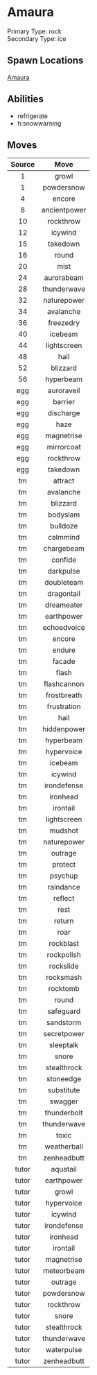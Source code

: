 # Amaura  
Primary Type: rock  
Secondary Type: ice  
  
## Spawn Locations  
[Amaura](/data/spawn_presets/amaura.md)  
  
## Abilities  
  * refrigerate
  * h:snowwarning
  
  
## Moves  
  
| Source | Move |  
|:---:|:---:|  
| 1 | growl |  
| 1 | powdersnow |  
| 4 | encore |  
| 8 | ancientpower |  
| 10 | rockthrow |  
| 12 | icywind |  
| 15 | takedown |  
| 16 | round |  
| 20 | mist |  
| 24 | aurorabeam |  
| 28 | thunderwave |  
| 32 | naturepower |  
| 34 | avalanche |  
| 36 | freezedry |  
| 40 | icebeam |  
| 44 | lightscreen |  
| 48 | hail |  
| 52 | blizzard |  
| 56 | hyperbeam |  
| egg | auroraveil |  
| egg | barrier |  
| egg | discharge |  
| egg | haze |  
| egg | magnetrise |  
| egg | mirrorcoat |  
| egg | rockthrow |  
| egg | takedown |  
| tm | attract |  
| tm | avalanche |  
| tm | blizzard |  
| tm | bodyslam |  
| tm | bulldoze |  
| tm | calmmind |  
| tm | chargebeam |  
| tm | confide |  
| tm | darkpulse |  
| tm | doubleteam |  
| tm | dragontail |  
| tm | dreameater |  
| tm | earthpower |  
| tm | echoedvoice |  
| tm | encore |  
| tm | endure |  
| tm | facade |  
| tm | flash |  
| tm | flashcannon |  
| tm | frostbreath |  
| tm | frustration |  
| tm | hail |  
| tm | hiddenpower |  
| tm | hyperbeam |  
| tm | hypervoice |  
| tm | icebeam |  
| tm | icywind |  
| tm | irondefense |  
| tm | ironhead |  
| tm | irontail |  
| tm | lightscreen |  
| tm | mudshot |  
| tm | naturepower |  
| tm | outrage |  
| tm | protect |  
| tm | psychup |  
| tm | raindance |  
| tm | reflect |  
| tm | rest |  
| tm | return |  
| tm | roar |  
| tm | rockblast |  
| tm | rockpolish |  
| tm | rockslide |  
| tm | rocksmash |  
| tm | rocktomb |  
| tm | round |  
| tm | safeguard |  
| tm | sandstorm |  
| tm | secretpower |  
| tm | sleeptalk |  
| tm | snore |  
| tm | stealthrock |  
| tm | stoneedge |  
| tm | substitute |  
| tm | swagger |  
| tm | thunderbolt |  
| tm | thunderwave |  
| tm | toxic |  
| tm | weatherball |  
| tm | zenheadbutt |  
| tutor | aquatail |  
| tutor | earthpower |  
| tutor | growl |  
| tutor | hypervoice |  
| tutor | icywind |  
| tutor | irondefense |  
| tutor | ironhead |  
| tutor | irontail |  
| tutor | magnetrise |  
| tutor | meteorbeam |  
| tutor | outrage |  
| tutor | powdersnow |  
| tutor | rockthrow |  
| tutor | snore |  
| tutor | stealthrock |  
| tutor | thunderwave |  
| tutor | waterpulse |  
| tutor | zenheadbutt |  
  
